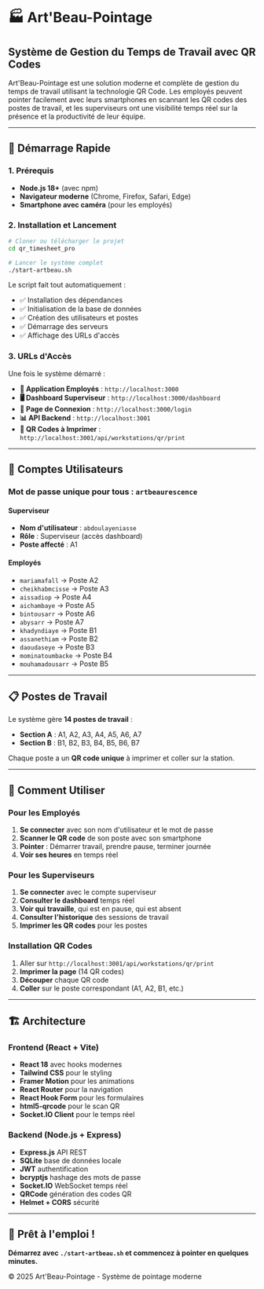# 🏭 Art'Beau-Pointage

## Système de Gestion du Temps de Travail avec QR Codes

Art'Beau-Pointage est une solution moderne et complète de gestion du temps de travail utilisant la technologie QR Code. Les employés peuvent pointer facilement avec leurs smartphones en scannant les QR codes des postes de travail, et les superviseurs ont une visibilité temps réel sur la présence et la productivité de leur équipe.

---

## 🚀 Démarrage Rapide

### 1. Prérequis
- **Node.js 18+** (avec npm)
- **Navigateur moderne** (Chrome, Firefox, Safari, Edge)
- **Smartphone avec caméra** (pour les employés)

### 2. Installation et Lancement

```bash
# Cloner ou télécharger le projet
cd qr_timesheet_pro

# Lancer le système complet
./start-artbeau.sh
```

Le script fait tout automatiquement :
- ✅ Installation des dépendances
- ✅ Initialisation de la base de données
- ✅ Création des utilisateurs et postes
- ✅ Démarrage des serveurs
- ✅ Affichage des URLs d'accès

### 3. URLs d'Accès

Une fois le système démarré :

- **📱 Application Employés** : `http://localhost:3000`
- **🖥️ Dashboard Superviseur** : `http://localhost:3000/dashboard` 
- **🔐 Page de Connexion** : `http://localhost:3000/login`
- **📊 API Backend** : `http://localhost:3001`
- **🔗 QR Codes à Imprimer** : `http://localhost:3001/api/workstations/qr/print`

---

## 👥 Comptes Utilisateurs

### Mot de passe unique pour tous : `artbeaurescence`

#### Superviseur
- **Nom d'utilisateur** : `abdoulayeniasse`
- **Rôle** : Superviseur (accès dashboard)
- **Poste affecté** : A1

#### Employés
- `mariamafall` → Poste A2
- `cheikhabmcisse` → Poste A3
- `aissadiop` → Poste A4
- `aichambaye` → Poste A5
- `bintousarr` → Poste A6
- `abysarr` → Poste A7
- `khadyndiaye` → Poste B1
- `assanethiam` → Poste B2
- `daoudaseye` → Poste B3
- `mominatoumbacke` → Poste B4
- `mouhamadousarr` → Poste B5

---

## 📋 Postes de Travail

Le système gère **14 postes de travail** :
- **Section A** : A1, A2, A3, A4, A5, A6, A7
- **Section B** : B1, B2, B3, B4, B5, B6, B7

Chaque poste a un **QR code unique** à imprimer et coller sur la station.

---

## 🔄 Comment Utiliser

### Pour les Employés

1. **Se connecter** avec son nom d'utilisateur et le mot de passe
2. **Scanner le QR code** de son poste avec son smartphone
3. **Pointer** : Démarrer travail, prendre pause, terminer journée
4. **Voir ses heures** en temps réel

### Pour les Superviseurs

1. **Se connecter** avec le compte superviseur
2. **Consulter le dashboard** temps réel
3. **Voir qui travaille**, qui est en pause, qui est absent
4. **Consulter l'historique** des sessions de travail
5. **Imprimer les QR codes** pour les postes

### Installation QR Codes

1. Aller sur `http://localhost:3001/api/workstations/qr/print`
2. **Imprimer la page** (14 QR codes)
3. **Découper** chaque QR code
4. **Coller** sur le poste correspondant (A1, A2, B1, etc.)

---

## 🏗️ Architecture

### Frontend (React + Vite)
- **React 18** avec hooks modernes
- **Tailwind CSS** pour le styling
- **Framer Motion** pour les animations
- **React Router** pour la navigation
- **React Hook Form** pour les formulaires
- **html5-qrcode** pour le scan QR
- **Socket.IO Client** pour le temps réel

### Backend (Node.js + Express)
- **Express.js** API REST
- **SQLite** base de données locale
- **JWT** authentification
- **bcryptjs** hashage des mots de passe
- **Socket.IO** WebSocket temps réel
- **QRCode** génération des codes QR
- **Helmet + CORS** sécurité

---

## 🎯 Prêt à l'emploi !

**Démarrez avec `./start-artbeau.sh` et commencez à pointer en quelques minutes.**

© 2025 Art'Beau-Pointage - Système de pointage moderne
